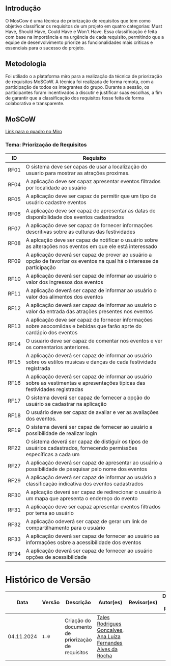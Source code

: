 ## Introdução
 O MosCow é uma técnica de priorização de requisitos que tem como objetivo classificar os requisitos de um projeto em quatro categorias: Must Have, Should Have, Could Have e Won't Have. Essa classificação é feita com base na importância e na urgência de cada requisito, permitindo que a equipe de desenvolvimento priorize as funcionalidades mais críticas e essenciais para o sucesso do projeto. 
 
## Metodologia

Foi utiliado o a plataforma miro para a realização da técnica de priorização de requisitos MoSCoW. A técnica foi realizada de forma remota, com a participação de todos os integrantes do grupo. Durante a sessão, os participantes foram incentivados a discutir e justificar suas escolhas, a fim de garantir que a classificação dos requisitos fosse feita de forma colaborativa e transparente.

## MoSCoW
[Link para o quadro no Miro](https://miro.com/app/board/uXjVKhu-jU4=/?share_link_id=877154789471)


### Tema: Priorização de Requisitos

<center>

| ID  | Requisito  | 
| --- | ------------------- |
| RF01 | O sistema deve ser capas de usar a localização do usuario para mostrar as atrações proximas. | 
| RF04 | A aplicação deve ser capaz apresentar eventos filtrados por localidade ao usuário | 
| RF05 | A aplicação deve ser capaz de permitir que um tipo de usuário cadastre eventos | 
| RF06 | A aplicação deve ser capaz de apresentar as datas de disponibilidade dos eventos cadastrados | 
| RF07 | A aplicação deve ser capaz de fornecer informações descritivas sobre as culturas das festividades | 
| RF08 | A aplcação deve ser capaz de notificar o usuário sobre as alterações nos eventos em que ele está interessado | 
| RF09 | A aplicação deverá ser capaz de prover ao usuário a opção de favoritar os eventos na qual há o interesse de participação | 
| RF10 | A aplicação deverá ser capaz de informar ao usuário o valor dos ingressos dos eventos | 
| RF11 | A aplicação deverá ser capaz de informar ao usuário o valor dos alimentos dos eventos | 
| RF12 | A aplicação deverá ser capaz de informar ao usuário o valor da entrada das atrações presentes nos eventos | 
| RF13 | A aplicação deve ser capaz de fornecer informações sobre asocomiidas e bebidas que farão aprte do cardápio dos eventos |
| RF14 | O usuario deve ser capaz de comentar nos eventos e ver os comentarios anteriores. | 
| RF15 | A aplicação deverá ser capaz de informar ao usuário sobre os estilos musicas e danças de cada festividade registrada | 
| RF16 | A aplicação deverá ser capaz de informar ao usuário sobre as vestimentas e apresentações típicas das festividades registradas | 
| RF17 | O sistema deverá ser capaz de fornecer a opção do usuário se cadastrar na aplicação | 
| RF18 | O usuário deve ser capaz de avaliar e ver as avaliações dos eventos. | 
| RF19 | O sistema deverá ser capaz de fornecer ao usuário a possibilidade de realizar login | 
| RF22 | O sistema deverá ser capaz de distiguir os tipos de usuários cadastrados, fornecendo permissões específicas a cada um | 
| RF27 | A aplicação deverá ser capaz de apresentar ao usuário a possibilidade de pesquisar pelo nome dos eventos | 
| RF29 | A aplicação deverá ser capaz de informar ao usuário a classificação indicativa dos eventos cadastrados  | 
| RF30 | A aplcação deverá ser capaz de redirecionar o usuário à um mapa que apresenta o endereço do evento | 
| RF31 | A aplicação deve ser capaz apresentar eventos filtrados por tema ao usuário  | 
| RF32 | A aplicação odeverá ser capaz de gerar um link de compartilhamento para o usuário |
| RF33 | A aplicação deverá ser capaz de fornecer ao usuário as informações osbre a acessibilidade dos eventos  |
| RF34 | A aplicação deverá ser capaz de fornecer ao usuário opções de acessibilidade  |

</center>

# Histórico de Versão
| Data       | Versão | Descrição                                         | Autor(es)                                                                         | Revisor(es) | Detalhes da Revisão|
|------------|--------|---------------------------------------------------|-----------------------------------------------------------------------------------|:-------:|:---:|
| 04.11.2024 | `1.0`    | Criação do documento de priorização de requisitos | [Tales Rodrigues Goncalves][TalesGH], [Ana Luíza Fernandes Alves da Rocha][AnaGH] |         |  |

[AnaGH]: https://github.com/analufernanndess
[CainaGH]: https://github.com/freitasc
[ClaudioGH]: https://github.com/claudiohsc
[EliasGH]: https://github.com/EliasOliver21
[GuilhermeGH]: https://github.com/gmeister18
[JoelGH]: https://github.com/JoelSRangel
[KathlynGH]: https://github.com/klmurussi
[PabloGH]: https://github.com/pabloheika
[PedroRGH]: https://github.com/pedro-rodiguero
[PedroPGH]: https://github.com/Pedrin0030
[SamuelGH]: https://github.com/samuelalvess
[TalesGH]: https://github.com/TalesRG